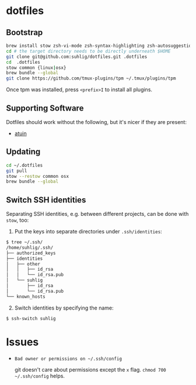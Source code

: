# dotfiles

## Bootstrap

```sh
brew install stow zsh-vi-mode zsh-syntax-highlighting zsh-autosuggestions
cd # the target directory needs to be directly underneath $HOME
git clone git@github.com:suhlig/dotfiles.git .dotfiles
cd  .dotfiles
stow common {linux|osx}
brew bundle --global
git clone https://github.com/tmux-plugins/tpm ~/.tmux/plugins/tpm
```

Once tpm was installed, press `<prefix>I` to install all plugins.

## Supporting Software

Dotfiles should work without the following, but it's nicer if they are present:

- [atuin](https://atuin.sh/docs/)

## Updating

```sh
cd ~/.dotfiles
git pull
stow --restow common osx
brew bundle --global
```

## Switch SSH identities

Separating SSH identities, e.g. between different projects, can be done with `stow`, too:

1. Put the keys into separate directories under `.ssh/identities`:

```sh
$ tree ~/.ssh/
/home/suhlig/.ssh/
├── authorized_keys
├── identities
│   ├── other
│   │   ├── id_rsa
│   │   └── id_rsa.pub
│   └── suhlig
│       ├── id_rsa
│       └── id_rsa.pub
└── known_hosts
```

2. Switch identities by specifying the name:

```sh
$ ssh-switch suhlig
```

# Issues

* `Bad owner or permissions on ~/.ssh/config`

  git doesn't care about permissions except the `x` flag. `chmod 700 ~/.ssh/config` helps.
